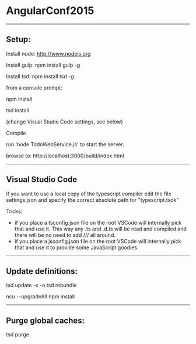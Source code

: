# AngularConf2015

-----------------------
Setup:
-----------------------

Install node: http://www.nodejs.org

Install gulp: npm install gulp -g

Install tsd: npm install tsd -g

from a console prompt:

npm install

tsd install

(change Visual Studio Code settings, see below)

Compile

run 'node TodoWebService.js' to start the server.

browse to: http://localhost:3000/build/index.html

-----------------------
Visual Studio Code
-----------------------

if you want to use a local copy of the typescript compiler
edit the file settings.json and specify the correct absolute path for "typescript.tsdk" 

Tricks:

- if you place a tsconfig.json file on the root VSCode will internally pick that and use it. This way any .ts and .d.ts will be read and compiled and there will be no need to add /// <reference path="tsd.d.ts" /> all around.
- if you place a jsconfig.json file on the root VSCode will internally pick that and use it to provide some JavaScript goodies.

-----------------------
Update definitions:
-----------------------
tsd update -s -o
tsd rebundle

ncu --upgradeAll
npm install

-----------------------
Purge global caches:
-----------------------

tsd purge


				
